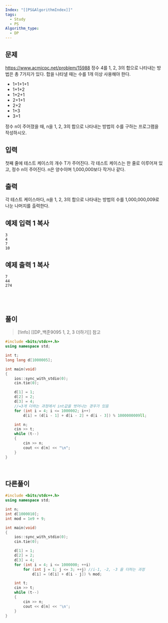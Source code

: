 ```yaml
---
Index: "[[PS&AlgorithmIndex]]"
tags:
  - Study
  - PS
Algorithm_type:
  - DP
---
```


## 문제
https://www.acmicpc.net/problem/15988
정수 4를 1, 2, 3의 합으로 나타내는 방법은 총 7가지가 있다. 합을 나타낼 때는 수를 1개 이상 사용해야 한다.

- 1+1+1+1
- 1+1+2
- 1+2+1
- 2+1+1
- 2+2
- 1+3
- 3+1

정수 n이 주어졌을 때, n을 1, 2, 3의 합으로 나타내는 방법의 수를 구하는 프로그램을 작성하시오.

## 입력

첫째 줄에 테스트 케이스의 개수 T가 주어진다. 각 테스트 케이스는 한 줄로 이루어져 있고, 정수 n이 주어진다. n은 양수이며 1,000,000보다 작거나 같다.

## 출력

각 테스트 케이스마다, n을 1, 2, 3의 합으로 나타내는 방법의 수를 1,000,000,009로 나눈 나머지를 출력한다.

## 예제 입력 1 복사

```
3
4
7
10
```

## 예제 출력 1 복사

```
7
44
274
```
   
---
## 풀이
> [!info] [[DP_백준9095 1, 2, 3 더하기]] 참고
```cpp
#include <bits/stdc++.h>
using namespace std;

int t;
long long d[1000005];

int main(void) 
{
	ios::sync_with_stdio(0);
	cin.tie(0);

	d[1] = 1;
	d[2] = 2;
	d[3] = 4;
	//=3개 더하는 과정에서 int값을 벗어나는 경우가 있음
	for (int i = 4; i <= 1000002; i++)
		d[i] = (d[i - 1] + d[i - 2] + d[i - 3]) % 1000000009ll;

	int n;
	cin >> t;
	while (t--)
	{
		cin >> n;
		cout << d[n] << "\n";
	}
}
```
   
   
## 다른풀이
```cpp
#include <bits/stdc++.h>
using namespace std;

int n;
int d[1000010];
int mod = 1e9 + 9;

int main(void) 
{
	ios::sync_with_stdio(0);
	cin.tie(0);

	d[1] = 1;
	d[2] = 2;
	d[3] = 4;
	for (int i = 4; i <= 1000000; ++i)
		for (int j = 1; j <= 3; ++j) //i-1, -2, -3 을 더하는 과정
			d[i] = (d[i] + d[i - j]) % mod;

	int t;
	cin >> t;
	while (t--)
	{
		cin >> n;
		cout << d[n] << '\n';
	}
}
```